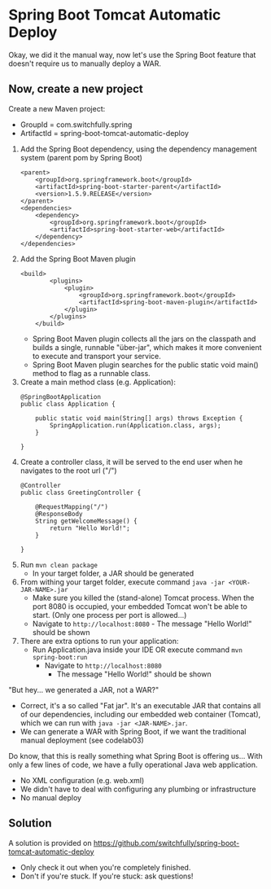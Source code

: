 # Spring Boot Tomcat Automatic Deploy

Okay, we did it the manual way, now let's use the Spring Boot feature that doesn't require us to manually deploy a WAR.

## Now, create a new project

Create a new Maven project:
- GroupId = com.switchfully.spring
- ArtifactId = spring-boot-tomcat-automatic-deploy

1. Add the Spring Boot dependency, using the dependency management system (parent pom by Spring Boot)
    ```
    <parent>
        <groupId>org.springframework.boot</groupId>
        <artifactId>spring-boot-starter-parent</artifactId>
        <version>1.5.9.RELEASE</version>
    </parent>
    <dependencies>
        <dependency>
            <groupId>org.springframework.boot</groupId>
            <artifactId>spring-boot-starter-web</artifactId>
        </dependency>
    </dependencies>
    ```
2. Add the Spring Boot Maven plugin
    ```
    <build>
            <plugins>
                <plugin>
                    <groupId>org.springframework.boot</groupId>
                    <artifactId>spring-boot-maven-plugin</artifactId>
                </plugin>
            </plugins>
        </build>
    ```
    - Spring Boot Maven plugin collects all the jars on the classpath and builds a single, runnable "über-jar", which makes it more convenient to execute and transport your service.
    - Spring Boot Maven plugin searches for the public static void main() method to flag as a runnable class.
2. Create a main method class (e.g. Application):
    ```
    @SpringBootApplication
    public class Application {
    
        public static void main(String[] args) throws Exception {
            SpringApplication.run(Application.class, args);
        }
    
    }
    ```
3. Create a controller class, it will be served to the end user when he navigates to the root url ("/")
    ```
    @Controller
    public class GreetingController {
    
        @RequestMapping("/")
        @ResponseBody
        String getWelcomeMessage() {
            return "Hello World!";
        }
    
    }
    ```     
4. Run `mvn clean package`
    - In your target folder, a JAR should be generated
5. From withing your target folder, execute command `java -jar <YOUR-JAR-NAME>.jar`
    - Make sure you killed the (stand-alone) Tomcat process. When the port 8080 is occupied, 
    your embedded Tomcat won't be able to start. (Only one process per port is allowed...)
    - Navigate to `http://localhost:8080`
          - The message "Hello World!" should be shown
6. There are extra options to run your application:
    - Run Application.java inside your IDE OR execute command `mvn spring-boot:run`
        - Navigate to `http://localhost:8080`
           - The message "Hello World!" should be shown
           
"But hey... we generated a JAR, not a WAR?"
- Correct, it's a so called "Fat jar". It's an executable JAR that contains all of our dependencies, 
including our embedded web container (Tomcat), which we can run with `java -jar <JAR-NAME>.jar`.
- We can generate a WAR with Spring Boot, if we want the traditional manual deployment (see codelab03)
    
Do know, that this is really something what Spring Boot is offering us...
With only a few lines of code, we have a fully operational Java web application.
- No XML configuration (e.g. web.xml)
- We didn't have to deal with configuring any plumbing or infrastructure
- No manual deploy

## Solution

A solution is provided on https://github.com/switchfully/spring-boot-tomcat-automatic-deploy
- Only check it out when you're completely finished.
- Don't if you're stuck. If you're stuck: ask questions!